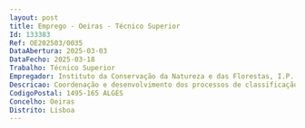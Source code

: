 ```yaml
--- 
layout: post
title: Emprego - Oeiras - Técnico Superior
Id: 133383
Ref: OE202503/0035
DataAbertura: 2025-03-03
DataFecho: 2025-03-18
Trabalho: Técnico Superior
Empregador: Instituto da Conservação da Natureza e das Florestas, I.P.
Descricao: Coordenação e desenvolvimento dos processos de classificação de arvoredo de interesse público, que cada vez mais ganha visibilidade e consciencialização cívica, que promove a educação e a sensibilização ambiental, assim como uma cultura de conservação e sustentabilidade, coordenação esta, que, se considera essencial para a preservação do património natural e cultural e para a proteção dos exemplares e conjuntos arbóreos, quão monumentos vivos, que se encontram classificados ou sejam para tal identificados.
CodigoPostal: 1495-165 ALGÉS
Concelho: Oeiras
Distrito: Lisboa
--- 
```

